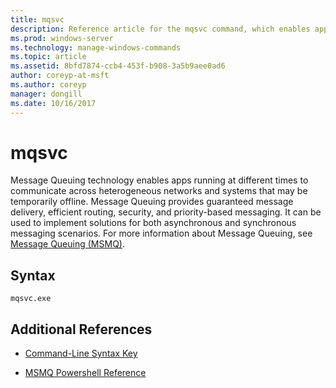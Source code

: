 ```yaml
---
title: mqsvc
description: Reference article for the mqsvc command, which enables apps running at different times to communicate across heterogeneous networks and systems that may be temporarily offline.
ms.prod: windows-server
ms.technology: manage-windows-commands
ms.topic: article
ms.assetid: 8bfd7874-ccb4-453f-b908-3a5b9aee0ad6
author: coreyp-at-msft
ms.author: coreyp
manager: dongill
ms.date: 10/16/2017
---
```


# mqsvc

Message Queuing technology enables apps running at different times to communicate across heterogeneous networks and systems that may be temporarily offline. Message Queuing provides guaranteed message delivery, efficient routing, security, and priority-based messaging. It can be used to implement solutions for both asynchronous and synchronous messaging scenarios. For more information about Message Queuing, see [Message Queuing (MSMQ)](https://docs.microsoft.com/previous-versions/windows/desktop/legacy/ms711472(v=vs.85)).

## Syntax

```
mqsvc.exe
```

## Additional References

- [Command-Line Syntax Key](command-line-syntax-key.md)

- [MSMQ Powershell Reference](https://docs.microsoft.com/powershell/module/msmq/?view=win10-ps)
